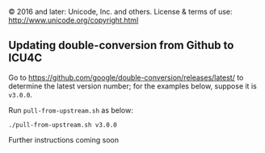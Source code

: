 © 2016 and later: Unicode, Inc. and others.
License & terms of use: http://www.unicode.org/copyright.html

## Updating double-conversion from Github to ICU4C

Go to https://github.com/google/double-conversion/releases/latest/ to determine the latest version number; for the examples below, suppose it is `v3.0.0`.

Run `pull-from-upstream.sh` as below:

	./pull-from-upstream.sh v3.0.0

Further instructions coming soon

